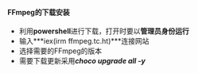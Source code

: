 #### FFmpeg的下载安装

- 利用**powershell**进行下载，打开时要以**管理员身份运行**
- 输入***iex(irm ffmpeg.tc.ht)***连接网站
- 选择需要的FFmpeg的版本
- 需要下载更新采用***choco upgrade all -y***